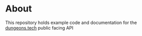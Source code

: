 # About
This repository holds example code and documentation for the [dungeons.tech](https://dungeons.tech) public facing API
